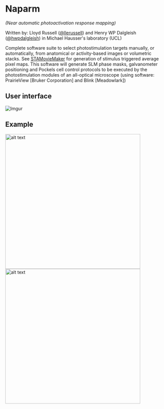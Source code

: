 # Naparm
_(Near automatic photoactivation response mapping)_

Written by: Lloyd Russell ([@llerussell](https://github.com/llerussell/)) and Henry WP Dalgleish ([@hwpdalgleish](https://github.com/hwpdalgleish/)) in Michael Hausser's laboratory (UCL)

Complete software suite to select photostimulation targets manually, or automatically, from anatomical or activity-based images or volumetric stacks. See [STAMovieMaker](https://github.com/llerussell/STAMovieMaker) for generation of stimulus triggered average pixel maps. 
This software will generate SLM phase masks, galvanometer positioning and Pockels cell control protocols to be executed by the photostimulation modules of an all-optical microscope (using software: PrairieView [Bruker Corporation] and Blink [Meadowlark])


## User interface
![Imgur](https://i.imgur.com/tSSsMGR.jpg)

## Example
<img src="/misc/NAPARMGIF.gif" alt="alt text" width="425" height="425"> <img src="https://i.imgur.com/rwMmW1p.png" alt="alt text" width="425" height="425">
